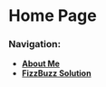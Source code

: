 # Home Page

### Navigation:
- __[About Me](https://github.com/noahmcallister04/aboutme)__
- __[FizzBuzz Solution](https://github.com/noahmcallister04/fizzbuzz-solution)__
